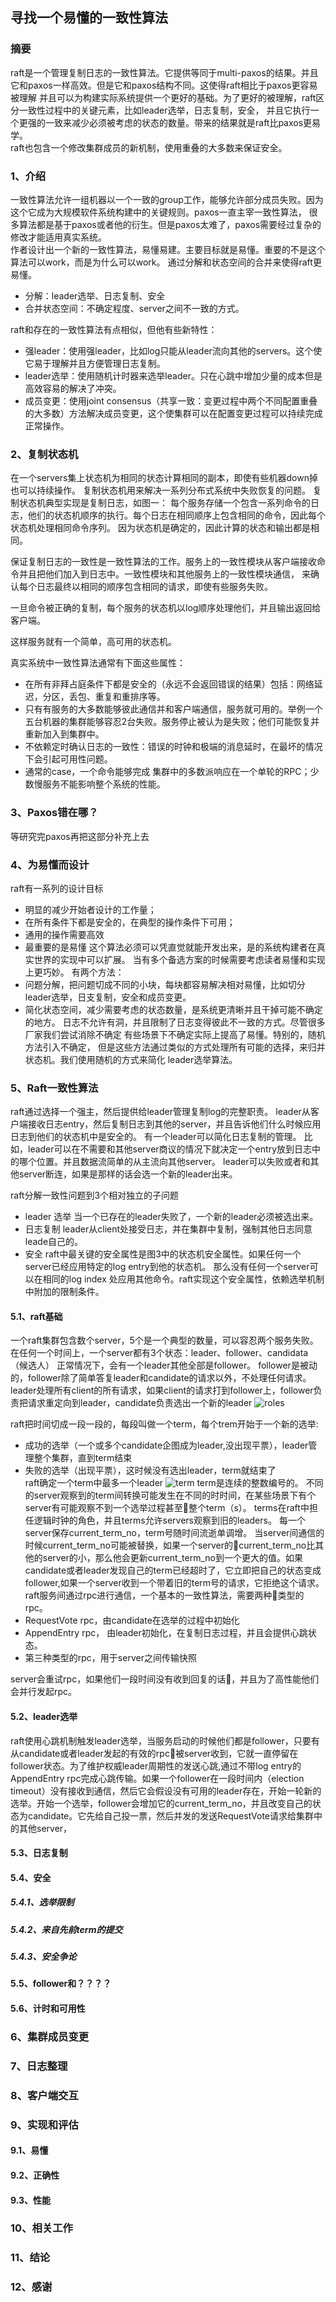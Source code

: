 ## 寻找一个易懂的一致性算法

### 摘要
raft是一个管理复制日志的一致性算法。它提供等同于multi-paxos的结果。并且它和paxos一样高效。但是它和paxos结构不同。这使得raft相比于paxos更容易被理解
并且可以为构建实际系统提供一个更好的基础。为了更好的被理解，raft区分一致性过程中的关键元素，比如leader选举，日志复制，安全，
并且它执行一个更强的一致来减少必须被考虑的状态的数量。带来的结果就是raft比paxos更易学。  
raft也包含一个修改集群成员的新机制，使用重叠的大多数来保证安全。

### 1、介绍
一致性算法允许一组机器以一个一致的group工作，能够允许部分成员失败。因为这个它成为大规模软件系统构建中的关键规则。paxos一直主宰一致性算法，
很多算法都是基于paxos或者他的衍生。但是paxos太难了，paxos需要经过复杂的修改才能适用真实系统。  
作者设计出一个新的一致性算法，易懂易建。主要目标就是易懂。重要的不是这个算法可以work，而是为什么可以work。
通过分解和状态空间的合并来使得raft更易懂。
* 分解：leader选举、日志复制、安全
* 合并状态空间：不确定程度、server之间不一致的方式。

raft和存在的一致性算法有点相似，但他有些新特性：
* 强leader：使用强leader，比如log只能从leader流向其他的servers。这个使它易于理解并且方便管理日志复制。
* leader选举：使用随机计时器来选举leader。只在心跳中增加少量的成本但是高效容易的解决了冲突。
* 成员变更：使用joint consensus（共享一致：变更过程中两个不同配置重叠的大多数）方法解决成员变更，这个使集群可以在配置变更过程可以持续完成正常操作。

### 2、复制状态机
在一个servers集上状态机为相同的状态计算相同的副本，即使有些机器down掉也可以持续操作。
复制状态机用来解决一系列分布式系统中失败恢复的问题。
复制状态机典型实现是复制日志，如图一：
每个服务存储一个包含一系列命令的日志，他们的状态机顺序的执行。每个日志在相同顺序上包含相同的命令，因此每个状态机处理相同命令序列。
因为状态机是确定的，因此计算的状态和输出都是相同。

保证复制日志的一致性是一致性算法的工作。服务上的一致性模块从客户端接收命令并且把他们加入到日志中。一致性模块和其他服务上的一致性模块通信，
来确认每个日志最终以相同的顺序包含相同的请求，即使有些服务失败。

一旦命令被正确的复制，每个服务的状态机以log顺序处理他们，并且输出返回给客户端。

这样服务就有一个简单，高可用的状态机。

真实系统中一致性算法通常有下面这些属性：
* 在所有非拜占庭条件下都是安全的（永远不会返回错误的结果）包括：网络延迟，分区，丢包、重复和重排序等。
* 只有有服务的大多数能够彼此通信并和客户端通信，服务就可用的。举例一个五台机器的集群能够容忍2台失败。服务停止被认为是失败；他们可能恢复并重新加入到集群中。
* 不依赖定时确认日志的一致性：错误的时钟和极端的消息延时，在最坏的情况下会引起可用性问题。
* 通常的case，一个命令能够完成 集群中的多数派响应在一个单轮的RPC；少数慢服务不能影响整个系统的性能。

### 3、Paxos错在哪？
等研究完paxos再把这部分补充上去
### 4、为易懂而设计
raft有一系列的设计目标
* 明显的减少开始者设计的工作量；
* 在所有条件下都是安全的，在典型的操作条件下可用；
* 通用的操作需要高效
* 最重要的是易懂
这个算法必须可以凭直觉就能开发出来，是的系统构建者在真实世界的实现中可以扩展。
当有多个备选方案的时候需要考虑读者易懂和实现上更巧妙。
有两个方法：
* 问题分解，把问题切成不同的小块，每块都容易解决相对易懂，比如切分leader选举，日支复制，安全和成员变更。
* 简化状态空间，减少需要考虑的状态数量，是系统更清晰并且干掉可能不确定的地方。
  日志不允许有洞，并且限制了日志变得彼此不一致的方式。尽管很多厂家我们尝试消除不确定
  有些场景下不确定实际上提高了易懂。特别的，随机方法引入不确定，
  但是这些方法通过类似的方式处理所有可能的选择，来归并状态机。我们使用随机的方式来简化
  leader选举算法。

### 5、Raft一致性算法
raft通过选择一个强主，然后提供给leader管理复制log的完整职责。
leader从客户端接收日志entry，然后复制日志到其他的server，并且告诉他们什么时候应用日志到他们的状态机中是安全的。
有一个leader可以简化日志复制的管理。
比如，leader可以在不需要和其他server商议的情况下就决定一个entry放到日志中的哪个位置。并且数据流简单的从主流向其他server。
leader可以失败或者和其他server断连，如果是那样的话会选一个新的leader出来。

raft分解一致性问题到3个相对独立的子问题
* leader 选举
  当一个已存在的leader失败了，一个新的leader必须被选出来。
* 日志复制
  leader从client处接受日志，并在集群中复制，强制其他日志同意leade自己的。
* 安全
  raft中最关键的安全属性是图3中的状态机安全属性。如果任何一个server已经应用特定的log entry到他的状态机。
  那么没有任何一个server可以在相同的log index 处应用其他命令。raft实现这个安全属性，依赖选举机制中附加的限制条件。

#### 5.1、raft基础
一个raft集群包含数个server，5个是一个典型的数量，可以容忍两个服务失败。
在任何一个时间上，一个server都有3个状态：leader、follower、candidata （候选人）
正常情况下，会有一个leader其他全部是follower。
follower是被动的，follower除了简单答复leader和candidate的请求以外，不处理任何请求。
leader处理所有client的所有请求，如果client的请求打到follower上，follower负责把请求重定向到leader，candidate负责选出一个新的leader
![roles](../../images/raft/roles.png)

raft把时间切成一段一段的，每段叫做一个term，每个trem开始于一个新的选举:
* 成功的选举（一个或多个candidate企图成为leader,没出现平票），leader管理整个集群，直到term结束
* 失败的选举（出现平票），这时候没有选出leader，term就结束了   
raft确定一个term中最多一个leader
![term](../../images/raft/term.png)
term是连续的整数编号的。
不同的server观察到的term间转换可能发生在不同的时时间，在某些场景下有个server有可能观察不到一个选举过程甚至整个term（s）。
terms在raft中担任逻辑时钟的角色，并且terms允许servers观察到旧的leaders。
每一个server保存current_term_no，term号随时间流逝单调增。
当server间通信的时候current_term_no可能被替换，如果一个server的current_term_no比其他的server的小，那么他会更新current_term_no到一个更大的值。如果candidate或者leader发现自己的term已经超时了，它立即把自己的状态变成follower,如果一个server收到一个带着旧的term号的请求，它拒绝这个请求。
raft服务间通过rpc进行通信，一个基本的一致性算法，需要两种类型的rpc。
* RequestVote rpc，由candidate在选举的过程中初始化
* AppendEntry rpc， 由leader初始化，在复制日志过程，并且会提供心跳状态。
* 第三种类型的rpc，用于server之间传输快照

server会重试rpc，如果他们一段时间没有收到回复的话，并且为了高性能他们会并行发起rpc。
#### 5.2、leader选举
raft使用心跳机制触发leader选举，当服务启动的时候他们都是follower，只要有从candidate或者leader发起的有效的rpc被server收到，它就一直停留在follower状态。为了维护权威leader周期性的发送心跳,通过不带log entry的 AppendEntry rpc完成心跳传输。如果一个follower在一段时间内（election timeout）没有接收到通信，然后它会假设没有可用的leader存在，开始一轮新的选举。开始一个选举，follower会增加它的current_term_no，并且改变自己的状态为candidate。它先给自己投一票，然后并发的发送RequestVote请求给集群中的其他server，
#### 5.3、日志复制
#### 5.4、安全
##### 5.4.1、选举限制
##### 5.4.2、来自先前term的提交
##### 5.4.3、安全争论
#### 5.5、follower和？？？？
#### 5.6、计时和可用性

### 6、集群成员变更

### 7、日志整理

### 8、客户端交互

### 9、实现和评估
#### 9.1、易懂
#### 9.2、正确性
#### 9.3、性能

### 10、相关工作

### 11、结论

### 12、感谢

